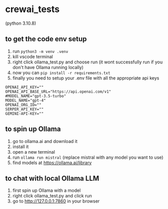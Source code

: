 # crewai_tests

(python 3.10.8)

## to get the code env setup

1. run `python3 -m venv .venv`
2. kill vscode terminal
3. right click ollama_test.py and choose run (it wont successfully run if you don't have Ollama running locally)
4. now you can `pip install -r requirements.txt`
5. finally you need to setup your .env file with all the appropriate api keys

```
OPENAI_API_KEY=""
OPENAI_API_BASE_URL="https://api.openai.com/v1"
#MODEL_NAME="gpt-3.5-turbo"
MODEL_NAME="gpt-4"
OPENAI_ORG_ID=""
SERPER_API_KEY=""
GEMINI-API-KEY=""
```

## to spin up Ollama

1. go to ollama.ai and download it
2. install it
3. open a new terminal
4. run `ollama run mistral` (replace mistral with any model you want to use)
5. find models at https://ollama.ai/library

## to chat with local Ollama LLM

1. first spin up Ollama with a model
2. right click ollama_test.py and click run
3. go to http://127.0.0.1:7860 in your browser
